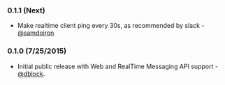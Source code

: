 ### 0.1.1 (Next)

* Make realtime client ping every 30s, as recommended by slack - [@samdoiron](https://github.com/samdoiron)

### 0.1.0 (7/25/2015)

* Initial public release with Web and RealTime Messaging API support - [@dblock](https://github.com/dblock).

